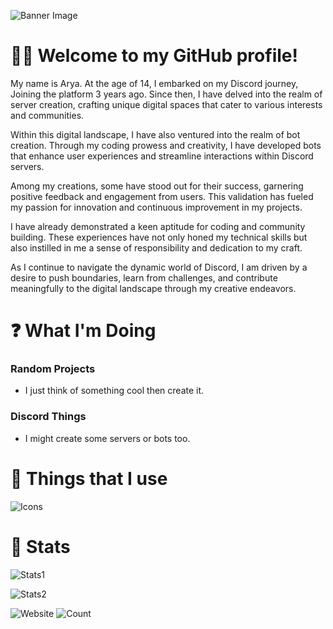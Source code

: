 ![Banner Image](https://media.discordapp.net/attachments/1205831813571022908/1220719478501802116/banner.png?ex=660ff69b&is=65fd819b&hm=0a5e2281863b9970c09f52ce64350b4edc5b5464724ec5847194f30a2ed7e409&=&format=webp&quality=lossless&width=1025&height=327)

# 👋🏻 Welcome to my GitHub profile!
My name is Arya. At the age of 14, I embarked on my Discord journey, Joining the platform 3 years ago. Since then, I have delved into the realm of server creation, crafting unique digital spaces that cater to various interests and communities.

Within this digital landscape, I have also ventured into the realm of bot creation. Through my coding prowess and creativity, I have developed bots that enhance user experiences and streamline interactions within Discord servers.

Among my creations, some have stood out for their success, garnering positive feedback and engagement from users. This validation has fueled my passion for innovation and continuous improvement in my projects.

I have already demonstrated a keen aptitude for coding and community building. These experiences have not only honed my technical skills but also instilled in me a sense of responsibility and dedication to my craft.

As I continue to navigate the dynamic world of Discord, I am driven by a desire to push boundaries, learn from challenges, and contribute meaningfully to the digital landscape through my creative endeavors.

# ❓ What I'm Doing

 ### Random Projects
 * I just think of something cool then create it.

### Discord Things
* I might create some servers or bots too.

  

# 🌌 Things that I use
![Icons](https://skillicons.dev/icons?i=html,css,tailwind,js,nextjs,react,express,nodejs,python,vscodium,figma,discord,github,linux)


# 🚀 Stats

![Stats1](https://github-readme-stats.vercel.app/api?username=notarya1000&count_private=true&show_icons=true&title_color=57cdf1&text_color=ffffff&icon_color=57cdf1&border_color=0d1117&bg_color=0d1117)

![Stats2](https://streak-stats.demolab.com/?user=notarya1000&background=0d1117&border=0d1117&stroke=57cdf1&ring=57cdf1&fire=57cdf1&currStreakNum=57cdf1&sideNums=57cdf1&currStreakLabel=57cdf1&sideLabels=57cdf1&dates=ffffff)

![Website](https://img.shields.io/website?url=https%3A%2F%2Fnotarya1000.vercel.app)
![Count](https://komarev.com/ghpvc/?username=notarya1000&color=brightgreen)
